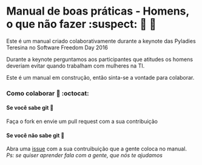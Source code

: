 # Manual de boas práticas - Homens, o que não fazer :suspect: :no_entry_sign: :no_good:
Este é um manual criado colaborativamente durante a keynote das Pyladies Teresina no Software Freedom Day 2016

Durante a keynote perguntamos aos participantes que atitudes os homens deveriam evitar quando trabalham com mulheres na TI.

Este é um manual em construção, então sinta-se a vontade para colaborar.

### Como colaborar :speech_balloon: :octocat:
#### Se você sabe git :information_desk_person:
Faça o fork en envie um pull request com a sua contribuição
#### Se você não sabe git :raising_hand:
Abra uma [issue](https://github.com/pyladiesteresina/homens-o-que-nao-fazer-manual/issues) com a sua contruibuição que a gente coloca no manual.    
*Ps: se quiser aprender fala com a gente, que nós te ajudamos*
